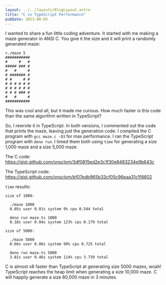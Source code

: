 ```yaml
---
layout: ../../layouts/BlogLayout.astro
title: "C vs TypeScript Performance"
pubDate: 2023-08-05
---
```


I wanted to share a fun little coding adventure. It started with me making a maze generator in ANSI C. You give it the size and it will print a randomly generated maze:

```
>./maze 5
###########
#     #   #
##### ### #
#   #     #
# ####### #
# #     # #
# # # # # #
# # # # # #
# # # ### #
#   #     #
###########
```

This was cool and all, but it made me curious. How much faster is this code than the same algorithm written in TypeScript?

So, I rewrote it in TypeScript. In both versions, I commented out the code that prints the maze, leaving just the generation code. I compiled the C program with `gcc maze.c -O3` for max performance. I ran the TypeScript program with `deno run`. I timed them both using `time` for generating a size 1,000 maze and a size 5,000 maze.

The C code: https://gist.github.com/onsclom/3df0815ed2e3c1f30e8483234e9b643c

The TypeScript code: https://gist.github.com/onsclom/bf07edb965b33cf05c96eaa31c1f8602

`time` results:
```
size of 1000:

  ./maze 1000  
  0.05s user 0.01s system 9% cpu 0.544 total

  deno run maze.ts 1000 
  0.18s user 0.04s system 123% cpu 0.179 total

size of 5000:

  ./maze 5000
  0.66s user 0.06s system 99% cpu 0.725 total

  deno run maze.ts 5000  
  3.81s user 0.46s system 114% cpu 3.739 total
```

C is almost x8 faster than TypeScript at generating size 5000 mazes, woah! TypeScript reaches the heap limit when generating a size 10,000 maze. C will happily generate a size 80,000 maze in 3 minutes.
